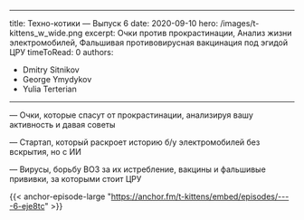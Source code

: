 
---
title: Техно-котики — Выпуск 6
date: 2020-09-10
hero: /images/t-kittens_w_wide.png
excerpt: Очки против прокрастинации, Анализ жизни электромобилей, Фальшивая противовирусная вакцинация под эгидой ЦРУ
timeToRead: 0
authors:
  - Dmitry Sitnikov
  - George Ymydykov
  - Yulia Terterian
---

— Очки, которые спасут от прокрастинации, анализируя вашу активность и давая советы

— Стартап, который раскроет историю б/у электромобилей без вскрытия, но с ИИ

— Вирусы, борьбу ВОЗ за их истребление, вакцины и фальшивые прививки, за которыми стоит ЦРУ


{{< anchor-episode-large "https://anchor.fm/t-kittens/embed/episodes/----6-eje8tc" >}}
